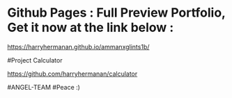 # Github Pages : Full Preview Portfolio, Get it now at the link below :

https://harryhermanan.github.io/ammanxglints1b/

#Project Calculator

https://github.com/harryhermanan/calculator

#ANGEL-TEAM
#Peace :)
